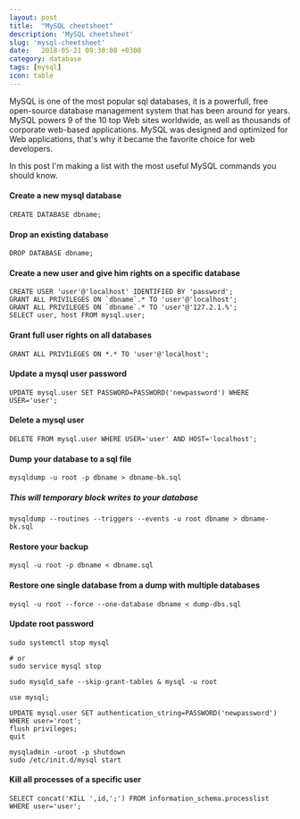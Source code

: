 ```yaml
---
layout: post
title:  "MySQL cheetsheet"
description: 'MySQL cheetsheet'
slug: 'mysql-cheetsheet'
date:   2018-05-21 09:30:00 +0300
category: database
tags: [mysql]
icon: table
---
```


MySQL is one of the most popular sql databases, it is a powerfull, free open-source database management system that 
has been around for years. MySQL powers 9 of the 10 top Web sites worldwide, as well as thousands of corporate 
web-based applications. MySQL was designed and optimized for Web applications, that's why it became the favorite 
choice for web developers.

In this post I'm making a list with the most useful MySQL commands you should know.

#### Create a new mysql database
```
CREATE DATABASE dbname;
```

#### Drop an existing database

```
DROP DATABASE dbname;
```

#### Create a new user and give him rights on a specific database

```
CREATE USER 'user'@'localhost' IDENTIFIED BY 'password'; 
GRANT ALL PRIVILEGES ON `dbname`.* TO 'user'@'localhost';
GRANT ALL PRIVILEGES ON `dbname`.* TO 'user'@'127.2.1.%';
SELECT user, host FROM mysql.user;
```

#### Grant full user rights on all databases

```
GRANT ALL PRIVILEGES ON *.* TO 'user'@'localhost';
```

#### Update a mysql user password

```
UPDATE mysql.user SET PASSWORD=PASSWORD('newpassword') WHERE USER='user';
```

#### Delete a mysql user

```
DELETE FROM mysql.user WHERE USER='user' AND HOST='localhost';
```

#### Dump your database to a sql file

```
mysqldump -u root -p dbname > dbname-bk.sql
```

##### This will temporary block writes to your database 

```
mysqldump --routines --triggers --events -u root dbname > dbname-bk.sql
```

#### Restore your backup

```
mysql -u root -p dbname < dbname.sql
```

#### Restore one single database from a dump with multiple databases

```
mysql -u root --force --one-database dbname < dump-dbs.sql
```

#### Update root password

```
sudo systemctl stop mysql

# or
sudo service mysql stop

sudo mysqld_safe --skip-grant-tables & mysql -u root

use mysql;

UPDATE mysql.user SET authentication_string=PASSWORD('newpassword') WHERE user='root';
flush privileges;
quit

mysqladmin -uroot -p shutdown
sudo /etc/init.d/mysql start
```
#### Kill all processes of a specific user

```
SELECT concat('KILL ',id,';') FROM information_schema.processlist WHERE user='user';
```
